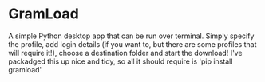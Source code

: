 # GramLoad
A simple Python desktop app that can be run over terminal. Simply specify the profile, add login details (if you want to, but there are some profiles that will require it!), choose a destination folder and start the download! I've packadged this up nice and tidy, so all it should require is 'pip install gramload'